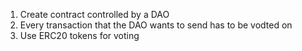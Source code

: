 1. Create contract controlled by a DAO
2. Every transaction that the DAO wants to send has to be vodted on
3. Use ERC20 tokens for voting
